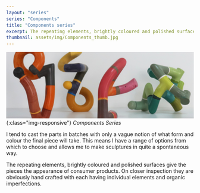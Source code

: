 ```yaml
---
layout: "series"
series: "Components"
title: "Components series"
excerpt: The repeating elements, brightly coloured and polished surfaces give the pieces the appearance of consumer products.
thumbnail: assets/img/Components_thumb.jpg
---
```

![Components1 Sculpture](/assets/img/Components_series_01.jpg){:class="img-responsive"}
*Components Series*

I tend to cast the parts in batches with only a vague notion of what form and colour the final piece will take. This means I have a range of options from which to choose and allows me to make sculptures in quite a spontaneous way. 

The repeating elements, brightly coloured and polished surfaces give the pieces the appearance of consumer products. On closer inspection they are obviously hand crafted with each having individual elements and organic imperfections.